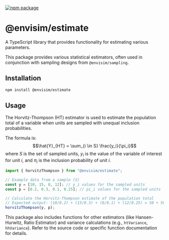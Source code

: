 [![npm package](https://img.shields.io/npm/v/@envisim/estimate?label=%40envisim%2Festimate)](https://npmjs.com/package/@envisim/estimate)

# @envisim/estimate

A TypeScript library that provides functionality for estimating various parameters.

This package provides various statistical estimators, often used in conjunction with sampling designs from `@envisim/sampling`.

## Installation

```bash
npm install @envisim/estimate
```

## Usage

The Horvitz-Thompson (HT) estimator is used to estimate the population total of a variable when units are sampled with unequal inclusion probabilities.

The formula is: \
$$\hat{Y}_{HT} = \sum_{i \in S} \frac{y_i}{\pi_i}$$
where $S$ is the set of sampled units, $y_i$ is the value of the variable of interest for unit $i$, and $\pi_i$ is the inclusion probability of unit $i$.

```typescript
import { horvitzThompson } from "@envisim/estimate";

// Example data from a sample (S)
const y = [10, 15, 8, 12]; // y_i values for the sampled units
const p = [0.2, 0.3, 0.1, 0.25]; // pi_i values for the sampled units

// Calculate the Horvitz-Thompson estimate of the population total
// Expected output: (10/0.2) + (15/0.3) + (8/0.1) + (12/0.25) = 50 + 50 + 80 + 48 = 228
horvitzThompson(y, p);
```

This package also includes functions for other estimators (like Hansen-Hurwitz, Ratio Estimator) and variance calculations (e.g., `htVariance`, `hhVariance`). Refer to the source code or specific function documentation for details.
